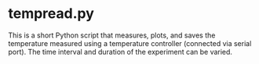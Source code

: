 tempread.py
=====

This is a short Python script that measures, plots, and saves the temperature measured using
a temperature controller (connected via serial port). The time interval and duration of the 
experiment can be varied.

